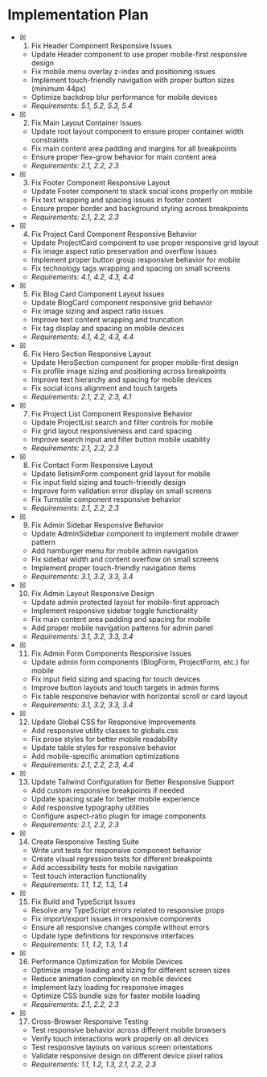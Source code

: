 # Implementation Plan

- [x] 1. Fix Header Component Responsive Issues
  - Update Header component to use proper mobile-first responsive design
  - Fix mobile menu overlay z-index and positioning issues
  - Implement touch-friendly navigation with proper button sizes (minimum 44px)
  - Optimize backdrop blur performance for mobile devices
  - _Requirements: 5.1, 5.2, 5.3, 5.4_

- [x] 2. Fix Main Layout Container Issues
  - Update root layout component to ensure proper container width constraints
  - Fix main content area padding and margins for all breakpoints
  - Ensure proper flex-grow behavior for main content area
  - _Requirements: 2.1, 2.2, 2.3_

- [x] 3. Fix Footer Component Responsive Layout
  - Update Footer component to stack social icons properly on mobile
  - Fix text wrapping and spacing issues in footer content
  - Ensure proper border and background styling across breakpoints
  - _Requirements: 2.1, 2.2, 2.3_

- [x] 4. Fix Project Card Component Responsive Behavior
  - Update ProjectCard component to use proper responsive grid layout
  - Fix image aspect ratio preservation and overflow issues
  - Implement proper button group responsive behavior for mobile
  - Fix technology tags wrapping and spacing on small screens
  - _Requirements: 4.1, 4.2, 4.3, 4.4_

- [x] 5. Fix Blog Card Component Layout Issues
  - Update BlogCard component responsive grid behavior
  - Fix image sizing and aspect ratio issues
  - Improve text content wrapping and truncation
  - Fix tag display and spacing on mobile devices
  - _Requirements: 4.1, 4.2, 4.3, 4.4_

- [x] 6. Fix Hero Section Responsive Layout
  - Update HeroSection component for proper mobile-first design
  - Fix profile image sizing and positioning across breakpoints
  - Improve text hierarchy and spacing for mobile devices
  - Fix social icons alignment and touch targets
  - _Requirements: 2.1, 2.2, 2.3, 4.1_

- [x] 7. Fix Project List Component Responsive Behavior
  - Update ProjectList search and filter controls for mobile
  - Fix grid layout responsiveness and card spacing
  - Improve search input and filter button mobile usability
  - _Requirements: 2.1, 2.2, 2.3_

- [x] 8. Fix Contact Form Responsive Layout
  - Update IletisimForm component grid layout for mobile
  - Fix input field sizing and touch-friendly design
  - Improve form validation error display on small screens
  - Fix Turnstile component responsive behavior
  - _Requirements: 2.1, 2.2, 2.3_

- [x] 9. Fix Admin Sidebar Responsive Behavior
  - Update AdminSidebar component to implement mobile drawer pattern
  - Add hamburger menu for mobile admin navigation
  - Fix sidebar width and content overflow on small screens
  - Implement proper touch-friendly navigation items
  - _Requirements: 3.1, 3.2, 3.3, 3.4_

- [x] 10. Fix Admin Layout Responsive Design
  - Update admin protected layout for mobile-first approach
  - Implement responsive sidebar toggle functionality
  - Fix main content area padding and spacing for mobile
  - Add proper mobile navigation patterns for admin panel
  - _Requirements: 3.1, 3.2, 3.3, 3.4_

- [x] 11. Fix Admin Form Components Responsive Issues
  - Update admin form components (BlogForm, ProjectForm, etc.) for mobile
  - Fix input field sizing and spacing for touch devices
  - Improve button layouts and touch targets in admin forms
  - Fix table responsive behavior with horizontal scroll or card layout
  - _Requirements: 3.1, 3.2, 3.3, 3.4_

- [x] 12. Update Global CSS for Responsive Improvements
  - Add responsive utility classes to globals.css
  - Fix prose styles for better mobile readability
  - Update table styles for responsive behavior
  - Add mobile-specific animation optimizations
  - _Requirements: 2.1, 2.2, 2.3, 4.4_

- [x] 13. Update Tailwind Configuration for Better Responsive Support
  - Add custom responsive breakpoints if needed
  - Update spacing scale for better mobile experience
  - Add responsive typography utilities
  - Configure aspect-ratio plugin for image components
  - _Requirements: 2.1, 2.2, 2.3_

- [x] 14. Create Responsive Testing Suite
  - Write unit tests for responsive component behavior
  - Create visual regression tests for different breakpoints
  - Add accessibility tests for mobile navigation
  - Test touch interaction functionality
  - _Requirements: 1.1, 1.2, 1.3, 1.4_

- [x] 15. Fix Build and TypeScript Issues
  - Resolve any TypeScript errors related to responsive props
  - Fix import/export issues in responsive components
  - Ensure all responsive changes compile without errors
  - Update type definitions for responsive interfaces
  - _Requirements: 1.1, 1.2, 1.3, 1.4_

- [x] 16. Performance Optimization for Mobile Devices
  - Optimize image loading and sizing for different screen sizes
  - Reduce animation complexity on mobile devices
  - Implement lazy loading for responsive images
  - Optimize CSS bundle size for faster mobile loading
  - _Requirements: 2.1, 2.2, 2.3_

- [x] 17. Cross-Browser Responsive Testing
  - Test responsive behavior across different mobile browsers
  - Verify touch interactions work properly on all devices
  - Test responsive layouts on various screen orientations
  - Validate responsive design on different device pixel ratios
  - _Requirements: 1.1, 1.2, 1.3, 2.1, 2.2, 2.3_    